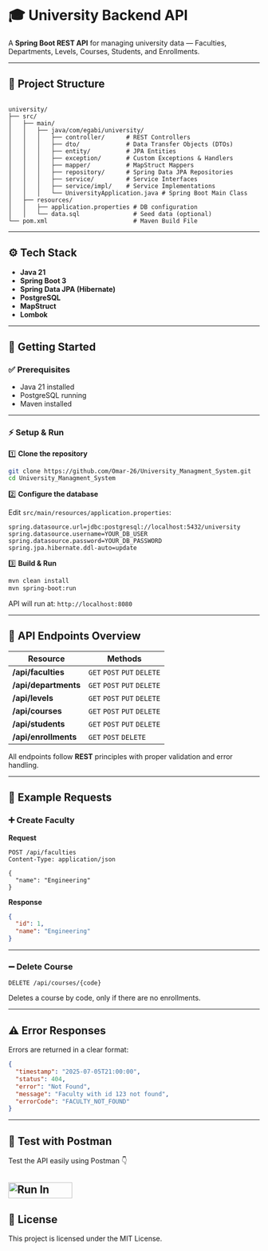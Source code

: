 # 🎓 University Backend API

A **Spring Boot REST API** for managing university data — Faculties, Departments, Levels, Courses, Students, and Enrollments.

---

## 📂 Project Structure

```

university/
├── src/
│   ├── main/
│   │   ├── java/com/egabi/university/
│   │   │   ├── controller/      # REST Controllers
│   │   │   ├── dto/             # Data Transfer Objects (DTOs)
│   │   │   ├── entity/          # JPA Entities
│   │   │   ├── exception/       # Custom Exceptions & Handlers
│   │   │   ├── mapper/          # MapStruct Mappers
│   │   │   ├── repository/      # Spring Data JPA Repositories
│   │   │   ├── service/         # Service Interfaces
│   │   │   ├── service/impl/    # Service Implementations
│   │   │   └── UniversityApplication.java # Spring Boot Main Class
│   ├── resources/
│   │   ├── application.properties # DB configuration
│   │   └── data.sql               # Seed data (optional)
└── pom.xml                        # Maven Build File

````

---

## ⚙️ Tech Stack

- **Java 21**
- **Spring Boot 3**
- **Spring Data JPA (Hibernate)**
- **PostgreSQL**
- **MapStruct**
- **Lombok**

---

## 🚀 Getting Started

### ✅ Prerequisites

- Java 21 installed
- PostgreSQL running
- Maven installed

---

### ⚡ Setup & Run

1️⃣ **Clone the repository**
```bash
git clone https://github.com/Omar-26/University_Managment_System.git
cd University_Managment_System
````

2️⃣ **Configure the database**

Edit `src/main/resources/application.properties`:

```properties
spring.datasource.url=jdbc:postgresql://localhost:5432/university
spring.datasource.username=YOUR_DB_USER
spring.datasource.password=YOUR_DB_PASSWORD
spring.jpa.hibernate.ddl-auto=update
```

3️⃣ **Build & Run**

```bash
mvn clean install
mvn spring-boot:run
```

API will run at: `http://localhost:8080`

---

## 📌 API Endpoints Overview

| Resource             | Methods                     |
| -------------------- | --------------------------- |
| **/api/faculties**   | `GET` `POST` `PUT` `DELETE` |
| **/api/departments** | `GET` `POST` `PUT` `DELETE` |
| **/api/levels**      | `GET` `POST` `PUT` `DELETE` |
| **/api/courses**     | `GET` `POST` `PUT` `DELETE` |
| **/api/students**    | `GET` `POST` `PUT` `DELETE` |
| **/api/enrollments** | `GET` `POST` `DELETE`       |

All endpoints follow **REST** principles with proper validation and error handling.

---

## 📌 Example Requests

### ➕ Create Faculty

**Request**

```http
POST /api/faculties
Content-Type: application/json

{
  "name": "Engineering"
}
```

**Response**

```json
{
  "id": 1,
  "name": "Engineering"
}
```

---

### ➖ Delete Course

```http
DELETE /api/courses/{code}
```

Deletes a course by code, only if there are no enrollments.

---

## ⚠️ Error Responses

Errors are returned in a clear format:

```json
{
  "timestamp": "2025-07-05T21:00:00",
  "status": 404,
  "error": "Not Found",
  "message": "Faculty with id 123 not found",
  "errorCode": "FACULTY_NOT_FOUND"
}
```

---

## 🧪 Test with Postman

Test the API easily using Postman 👇

[<img src="https://run.pstmn.io/button.svg" alt="Run In Postman" style="width: 128px; height: 32px;">](https://app.getpostman.com/run-collection/33349689-b38c91bc-f365-40b0-8f31-dbf434b0286d?action=collection%2Ffork&source=rip_markdown&collection-url=entityId%3D33349689-b38c91bc-f365-40b0-8f31-dbf434b0286d%26entityType%3Dcollection%26workspaceId%3Dabf57dda-0ca1-416c-855a-3034349f5efc)
---

## 📜 License

This project is licensed under the MIT License.
